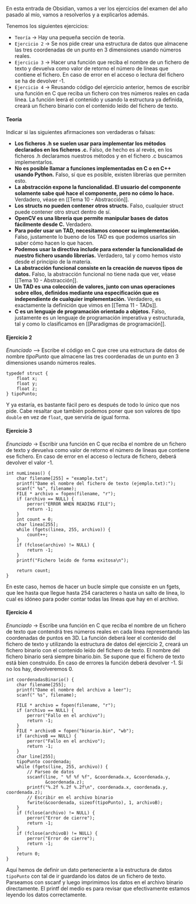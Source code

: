 En esta entrada de Obsidian, vamos a ver los ejercicios del examen del año pasado al mío, vamos a resolverlos y a explicarlos además.

Tenemos los siguientes ejercicios:

- `Teoría` -> Hay una pequeña sección de teoría.
- `Ejercicio 2` -> Se nos pide crear una estructura de datos que almacene las tres coordenadas de un punto en 3 dimensiones usando números reales.
- `Ejercicio 3` -> Hacer una función que reciba el nombre de un fichero de texto y devuelva como valor de retorno el número de líneas que contiene el fichero. En caso de error en el acceso o lectura del fichero se ha de devolver -1.
- `Ejercicio 4` -> Reusando código del ejercicio anterior, hemos de escribir una función en C que reciba un fichero con tres números reales en cada línea. La función leerá el contenido y usando la estructura ya definida, creará un fichero binario con el contenido leído del fichero de texto.

#### Teoría

Indicar si las siguientes afirmaciones son verdaderas o falsas:

 - **Los ficheros .h se suelen usar para implementar los métodos declarados en los ficheros .c.**
		Falso, de hecho es al revés, en los ficheros .h declaramos nuestros métodos y en el fichero .c buscamos implementarlos.
- **No es posible llamar a funciones implementadas en C o en C++ usando Python.**
		Falso, sí que es posible, existen librerías que permiten esto. 
-  **La abstracción expone la funcionalidad. El usuario del componente solamente sabe qué hace el componente, pero no cómo lo hace.**
		Verdadero, véase en [[Tema 10 - Abstracción]].
-  **Los structs no pueden contener otros structs.**
		Falso, cualquier struct puede contener otro struct dentro de sí.
- **OpenCV es una librería que permite manipular bases de datos fácilmente desde C.**
		Verdadero.
-  **Para poder usar un TAD, necesitamos conocer su implementación.** 
		Falso, justamente lo bueno de los TAD es que podemos usarlos sin saber cómo hacen lo que hacen.
- **Podemos usar la directiva include para extender la funcionalidad de nuestro fichero usando librerías.**
		Verdadero, tal y como hemos visto desde el principio de la materia.
-  **La abstracción funcional consiste en la creación de nuevos tipos de datos.**
		Falso, la abstracción funcional no tiene nada que ver, véase [[Tema 10 - Abstracción]].
- **Un TAD es una colección de valores, junto con unas operaciones sobre ellos, definidos mediante una especificación que es independiente de cualquier implementación.**
		Verdadero, es exactamente la definición que vimos en [[Tema 11 - TADs]].
- **C es un lenguaje de programación orientado a objetos.**
		Falso, justamente es un lenguaje de programación imperativa y estructurada, tal y como lo clasificamos en [[Paradigmas de programación]].

#### Ejercicio 2

*Enunciado* --> Escribe el código en C que cree una estructura de datos de nombre *tipoPunto* que almacene las tres coordenadas de un punto en 3 dimensiones usando números reales.

```
typedef struct {  
    float x;  
    float y;  
    float z;  
} tipoPunto;
```

Y ya estaría, es bastante fácil pero es después de todo lo único que nos pide. Cabe resaltar que también podemos poner que son valores de tipo `double` en vez de `float`, que serviría de igual forma.

#### Ejercicio 3

*Enunciado* -> Escribir una función en C que reciba el nombre de un fichero de texto y devuelva como valor de retorno el número de líneas que contiene ese fichero. En caso de error en el acceso o lectura de fichero, deberá devolver el valor -1.

```
int numLineas() {  
    char filename[255] = "example.txt";  
    printf("Dame el nombre del fichero de texto (ejemplo.txt):");  
    scanf(" %s", filename);  
    FILE * archivo = fopen(filename, "r");  
    if (archivo == NULL) {  
        perror("ERROR WHEN READING FILE");  
        return -1;  
    }  
    int count = 0;  
    char linea[255];  
    while (fgets(linea, 255, archivo)) {  
        count++;  
    }  
    if (fclose(archivo) != NULL) {  
        return -1;  
    }  
    printf("Fichero leido de forma exitosa\n");  
  
    return count;  
}
```

En este caso, hemos de hacer un bucle simple que consiste en un fgets, que lee hasta que llegue hasta 254 caracteres o hasta un salto de línea, lo cual es idóneo para poder contar todas las líneas que hay en el archivo.
#### Ejercicio 4

*Enunciado* -> Escribe una función en C que reciba el nombre de un fichero de texto que contendrá tres números reales en cada línea representando las coordenadas de puntos en 3D. La función deberá leer el contenido del fichero de texto y utilizando la estructura de datos del ejercicio 2, creará un fichero binario con el contenido leído del fichero de texto. El nombre del fichero binario será siempre binario.bin. Se supone que el fichero de texto está bien construido. En caso de errores la función deberá devolver -1. Si no los hay, devolveremos 0.

```
int coordenadasBinario() {  
    char filename[255];  
    printf("Dame el nombre del archivo a leer");  
    scanf(" %s", filename);  
  
    FILE * archivo = fopen(filename, "r");  
    if (archivo == NULL) {  
        perror("Fallo en el archivo");  
        return -1;  
    }  
    FILE * archivoB = fopen("binario.bin", "wb");  
    if (archivoB == NULL) {  
        perror("Fallo en el archivo");  
        return -1;  
    }  
    char line[255];  
    tipoPunto coordenada;  
    while (fgets(line, 255, archivo)) {
	    // Parseo de datos  
        sscanf(line, " %f %f %f", &coordenada.x, &coordenada.y,  
               &coordenada.z);
		printf("%.2f %.2f %.2f\n", coordenada.x, coordenada.y, coordenada.z);
		// Escribir en el archivo binario		 
        fwrite(&coordenada, sizeof(tipoPunto), 1, archivoB);  
    }  
    if (fclose(archivo) != NULL) {  
        perror("Error de cierre");  
        return -1;  
    }  
    if (fclose(archivoB) != NULL) {  
        perror("Error de cierre");  
        return -1;  
    }  
    return 0;  
}
```

Aquí hemos de definir un dato perteneciente a la estructura de datos `tipoPunto` con tal de ir guardando los datos de un fichero de texto. Parseamos con sscanf y luego imprimimos los datos en el archivo binario directamente. El printf del medio es para revisar que efectivamente estamos leyendo los datos correctamente.  